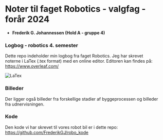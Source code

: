 # Noter til faget Robotics - valgfag - forår 2024

- **Frederik G. Johannessen (Hold A - gruppe 4)**

### Logbog - robotics 4. semester
Dette repo indeholder min logbog fra faget Robotics. Jeg har skrevet noterne i LaTex (.tex format) med en online editor.
Editoren kan findes på:
https://www.overleaf.com/

![LaTex](https://img.shields.io/badge/LaTeX-%23000000?style=flat-square&logo=latex&logoColor=white)

### Billeder
Der ligger også billeder fra forskellige stadier af byggeprocessen og billeder fra udnervisningen. 

### Kode 
Den kode vi har skrevet til vores robot bil er i dette repo:
https://github.com/FrederikGJ/robo_kode 
